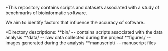 
*This repository contains scripts and datasets associated with a study of benchmarks of bioinformatic software. 

We aim to identify factors that influence the accuracy of software.


*Directory descriptions:
**bin/        -- contains scripts associated with the data analysis
**data/       -- raw data collected during the project
**figures/    -- images generated during the analysis
**manuscript/ -- manuscript files








